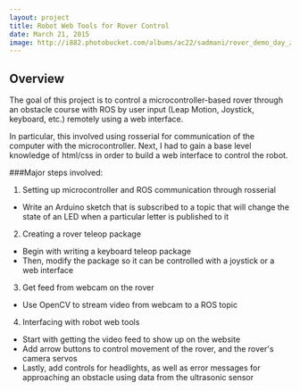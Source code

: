 ```yaml
---
layout: project
title: Robot Web Tools for Rover Control
date: March 21, 2015
image: http://i882.photobucket.com/albums/ac22/sadmani/rover_demo_day_zpsf9gqqneq.jpg
---
```


## Overview
The goal of this project is to control a microcontroller-based rover through an obstacle course with ROS by user input (Leap Motion, Joystick, keyboard, etc.) remotely using a web interface.

In particular, this involved using rosserial for communication of the computer with the microcontroller. Next, I had to gain a base level knowledge of html/css in order to build a web interface to control the robot.

###Major steps involved:

1. Setting up microcontroller and ROS communication through rosserial
* Write an Arduino sketch that is subscribed to a topic that will change the state of an LED when a particular letter is published to it
2. Creating a rover teleop package
* Begin with writing a keyboard teleop package
* Then, modify the package so it can be controlled with a joystick or a web interface
3. Get feed from webcam on the rover
* Use OpenCV to stream video from webcam to a ROS topic
4. Interfacing with robot web tools
* Start with getting the video feed to show up on the website
* Add arrow buttons to control movement of the rover, and the rover's camera servos
* Lastly, add controls for headlights, as well as error messages for approaching an obstacle using data from the ultrasonic sensor
